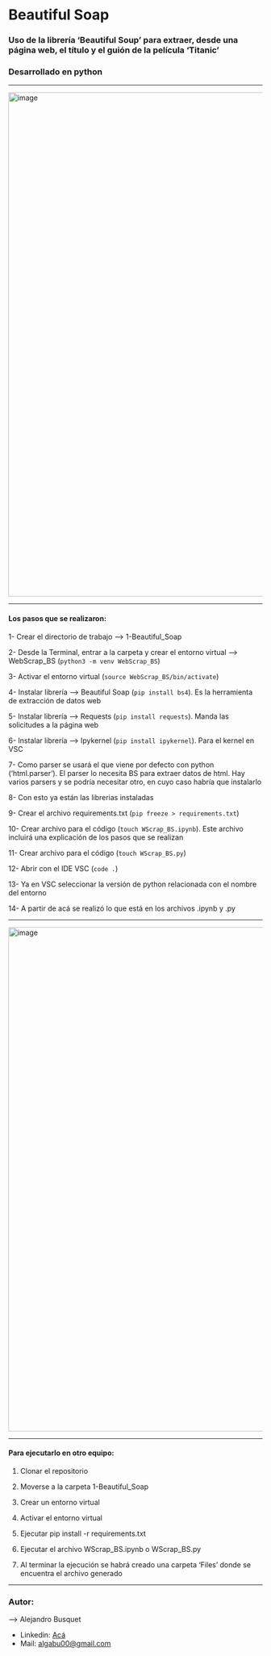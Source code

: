 # Beautiful Soap

### Uso de la librería ‘Beautiful Soup’ para extraer, desde una página web, el título y el guión de la película ‘Titanic’
### Desarrollado en python

-------

<img width="1000" alt="image" src=https://i0.wp.com/thedukh.com/wp-content/uploads/2022/10/webscrapingwithpythonandbeautifulsoup.png>

-------

#### Los pasos que se realizaron:

1-	Crear el directorio de trabajo --> 1-Beautiful_Soap

2-	Desde la Terminal, entrar a la carpeta y crear el entorno virtual --> WebScrap_BS (`python3 -m venv WebScrap_BS`)

3-	Activar el entorno virtual (`source WebScrap_BS/bin/activate`)

4-	Instalar librería -->  Beautiful Soap (`pip install bs4`). Es la herramienta de extracción de datos web

5-	Instalar librería --> Requests (`pip install requests`). Manda las solicitudes a la página web

6-	Instalar librería --> Ipykernel (`pip install ipykernel`). Para el kernel en VSC

7-	Como parser se usará el que viene por defecto con python (‘html.parser’). El parser lo necesita BS para extraer datos de html. Hay varios parsers y se podría necesitar otro, en cuyo caso habría que instalarlo

8-	Con esto ya están las librerias instaladas

9-	Crear el archivo requirements.txt (`pip freeze > requirements.txt`)

10-	Crear archivo para el código (`touch WScrap_BS.ipynb`). Este archivo incluirá una explicación de los pasos que se realizan

11-	Crear archivo para el código (`touch WScrap_BS.py`)

12-	Abrir con el IDE VSC (`code .`)

13-	Ya en VSC seleccionar la versión de python relacionada con el nombre del entorno

14-	A partir de acá se realizó lo que está en los archivos .ipynb y .py

-------

<img width="1000" alt="image" src=https://www.grid.cl/blog/wp-content/uploads/2019/03/001-efficient-web-scraping.png>

-------

#### Para ejecutarlo en otro equipo:

1.	Clonar el repositorio

2.	Moverse a la carpeta 1-Beautiful_Soap
	
3.	Crear un entorno virtual
	
4.	Activar el entorno virtual
	
5.	Ejecutar pip install -r requirements.txt
	
6.	Ejecutar el archivo WScrap_BS.ipynb o WScrap_BS.py
	
7.	Al terminar la ejecución se habrá creado una carpeta ‘Files’ donde se encuentra el archivo generado

-------

### Autor:

--> Alejandro Busquet
* Linkedin: [Acá](https://www.linkedin.com/in/alejandro-busquet/ "Acá")
* Mail: algabu00@gmail.com
